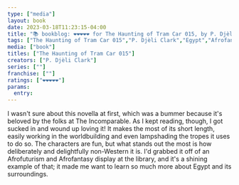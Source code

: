 ```yaml
---
type: ["media"]
layout: book
date: 2023-03-18T11:23:15-04:00
title: "📚 bookblog: ❤️❤️❤️❤️❤️ for The Haunting of Tram Car 015, by P. Djèli Clark"
tags: ["The Haunting of Tram Car 015","P. Djèli Clark","Egypt","Afrofantasy","The Incomparable"]
media: ["book"]
titles: ["The Haunting of Tram Car 015"]
creators: ["P. Djèli Clark"]
series: [""]
franchise: [""]
ratings: ["❤️❤️❤️❤️❤️"]
params:
  entry:
---
```

I wasn't sure about this novella at first, which was a bummer because it's beloved by the folks at The Incomparable. As I kept reading, though, I got sucked in and wound up loving it! It makes the most of its short length, easily working in the worldbuilding and even lampshading the tropes it uses to do so. The characters are fun, but what stands out the most is how deliberately and delightfully non-Western it is. I'd grabbed it off of an Afrofuturism and Afrofantasy display at the library, and it's a shining example of that; it made me want to learn so much more about Egypt and its surroundings.
